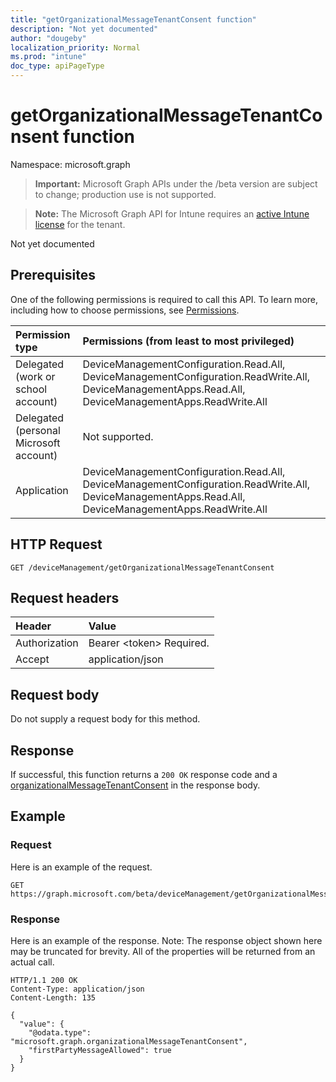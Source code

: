 ```yaml
---
title: "getOrganizationalMessageTenantConsent function"
description: "Not yet documented"
author: "dougeby"
localization_priority: Normal
ms.prod: "intune"
doc_type: apiPageType
---
```


# getOrganizationalMessageTenantConsent function

Namespace: microsoft.graph

> **Important:** Microsoft Graph APIs under the /beta version are subject to change; production use is not supported.

> **Note:** The Microsoft Graph API for Intune requires an [active Intune license](https://go.microsoft.com/fwlink/?linkid=839381) for the tenant.

Not yet documented

## Prerequisites
One of the following permissions is required to call this API. To learn more, including how to choose permissions, see [Permissions](/graph/permissions-reference).

|Permission type|Permissions (from least to most privileged)|
|:---|:---|
|Delegated (work or school account)|DeviceManagementConfiguration.Read.All, DeviceManagementConfiguration.ReadWrite.All, DeviceManagementApps.Read.All, DeviceManagementApps.ReadWrite.All|
|Delegated (personal Microsoft account)|Not supported.|
|Application|DeviceManagementConfiguration.Read.All, DeviceManagementConfiguration.ReadWrite.All, DeviceManagementApps.Read.All, DeviceManagementApps.ReadWrite.All|

## HTTP Request
<!-- {
  "blockType": "ignored"
}
-->
``` http
GET /deviceManagement/getOrganizationalMessageTenantConsent
```

## Request headers
|Header|Value|
|:---|:---|
|Authorization|Bearer &lt;token&gt; Required.|
|Accept|application/json|

## Request body
Do not supply a request body for this method.

## Response
If successful, this function returns a `200 OK` response code and a [organizationalMessageTenantConsent](../resources/intune-partnerintegration-organizationalmessagetenantconsent.md) in the response body.

## Example

### Request
Here is an example of the request.
``` http
GET https://graph.microsoft.com/beta/deviceManagement/getOrganizationalMessageTenantConsent
```

### Response
Here is an example of the response. Note: The response object shown here may be truncated for brevity. All of the properties will be returned from an actual call.
``` http
HTTP/1.1 200 OK
Content-Type: application/json
Content-Length: 135

{
  "value": {
    "@odata.type": "microsoft.graph.organizationalMessageTenantConsent",
    "firstPartyMessageAllowed": true
  }
}
```





